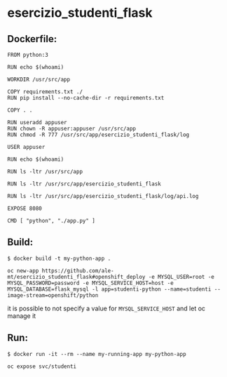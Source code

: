 # esercizio_studenti_flask

## Dockerfile:

```
FROM python:3

RUN echo $(whoami)

WORKDIR /usr/src/app

COPY requirements.txt ./
RUN pip install --no-cache-dir -r requirements.txt

COPY . .

RUN useradd appuser
RUN chown -R appuser:appuser /usr/src/app
RUN chmod -R 777 /usr/src/app/esercizio_studenti_flask/log

USER appuser

RUN echo $(whoami)

RUN ls -ltr /usr/src/app

RUN ls -ltr /usr/src/app/esercizio_studenti_flask

RUN ls -ltr /usr/src/app/esercizio_studenti_flask/log/api.log

EXPOSE 8080

CMD [ "python", "./app.py" ]

```

## Build:
```
$ docker build -t my-python-app . 
```

```
oc new-app https://github.com/ale-mt/esercizio_studenti_flask#openshift_deploy -e MYSQL_USER=root -e MYSQL_PASSWORD=password -e MYSQL_SERVICE_HOST=host -e MYSQL_DATABASE=flask_mysql -l app=studenti-python --name=studenti --image-stream=openshift/python
```

it is possible to not specify a value for ```MYSQL_SERVICE_HOST``` and let oc manage it

## Run:
```
$ docker run -it --rm --name my-running-app my-python-app 
```
```
oc expose svc/studenti
```
